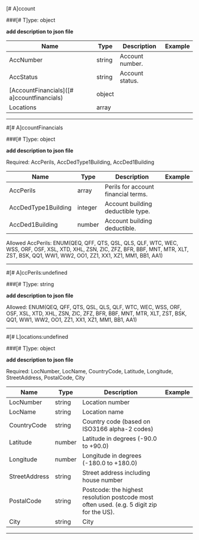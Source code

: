 [# A]ccount

###[# T]ype: object

__add description to json file__

| Name    | Type    | Description | Example |
| ------- | ------- | ----------- | ------- |
| AccNumber | string | Account number. |  |
| AccStatus | string | Account status. |  |
| [AccountFinancials]([# a]ccountfinancials) | object |  |  |
| Locations | array |  |  |

*****

#[# A]ccountFinancials

###[# T]ype: object

__add description to json file__

Required: AccPerils, AccDedType1Building, AccDed1Building

| Name    | Type    | Description | Example |
| ------- | ------- | ----------- | ------- |
| AccPerils | array | Perils for account financial terms. |  |
| AccDedType1Building | integer | Account building deductible type. |  |
| AccDed1Building | number | Account building deductible. |  |
Allowed AccPerils: ENUM(QEQ, QFF, QTS, QSL, QLS, QLF, WTC, WEC, WSS, ORF, OSF, XSL, XTD, XHL, ZSN, ZIC, ZFZ, BFR, BBF, MNT, MTR, XLT, ZST, BSK, QQ1, WW1, WW2, OO1, ZZ1, XX1, XZ1, MM1, BB1, AA1)


*****

#[# A]ccPerils:undefined

###[# T]ype: string

__add description to json file__

Allowed: ENUM(QEQ, QFF, QTS, QSL, QLS, QLF, WTC, WEC, WSS, ORF, OSF, XSL, XTD, XHL, ZSN, ZIC, ZFZ, BFR, BBF, MNT, MTR, XLT, ZST, BSK, QQ1, WW1, WW2, OO1, ZZ1, XX1, XZ1, MM1, BB1, AA1)


*****

#[# L]ocations:undefined

###[# T]ype: object

__add description to json file__

Required: LocNumber, LocName, CountryCode, Latitude, Longitude, StreetAddress, PostalCode, City

| Name    | Type    | Description | Example |
| ------- | ------- | ----------- | ------- |
| LocNumber | string | Location number |  |
| LocName | string | Location name |  |
| CountryCode | string | Country code (based on ISO3166 alpha-2 codes) |  |
| Latitude | number | Latitude in degrees (-90.0 to +90.0) |  |
| Longitude | number | Longitude in degrees (-180.0 to +180.0) |  |
| StreetAddress | string | Street address including house number  |  |
| PostalCode | string | Postcode: the highest resolution postcode most often used. (e.g. 5 digit zip for the US). |  |
| City | string | City |  |

*****
